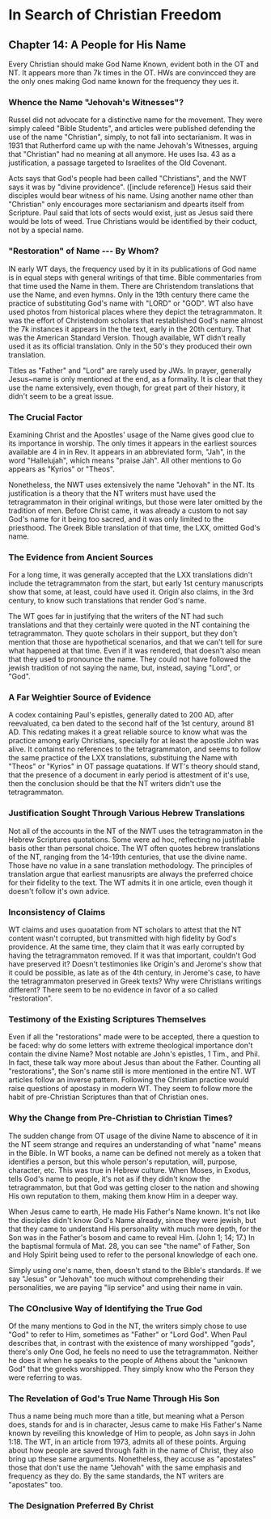 # In Search of Christian Freedom

## Chapter 14: A People for His Name

Every Christian should make God Name Known, evident both in the OT and NT. It
appears more than 7k times in the OT. HWs are convincced they are the only ones
making God name known for the frequency they ues it.

### Whence the Name "Jehovah's Witnesses"?

Russel did not advocate for a distinctive name for the movement. They were
simply caleed "Bible Students", and articles were published defending the use of
the name "Christian", simply, to not fall into sectarianism. It was in 1931 that
Rutherford came up with the name Jehovah's Witnesses, arguing that "Christian"
had no meaning at all anymore. He uses Isa. 43 as a justification, a passage
targeted to Israelites of the Old Covenant.

Acts says that God's people had been called "Christians", and the NWT says it
was by "divine providence". ([include reference]) Hesus said their disciples
would bear witness of his name. Using another name other than "Christian" only
encourages more sectarianism and dpearts itself from Scripture. Paul said that
lots of sects would exist, just as Jesus said there would be lots of weed. True
Christians would be identified by their coduct, not by a special name.

### "Restoration" of Name --- By Whom?

IN early WT days, the frequency used by it in its publications of God name is in
equal steps with general writings of that time. Bible commentaries from that
time used the Name in them. There are Christendom translations that use the
Name, and even hymns. Only in the 19th century there came the practice of
substituting God's name with "LORD" or "GOD". WT also have used photos from
historical places where they depict the tetragrammaton. It was the effort of
Christendom scholars that restablished God's name almost the 7k instances it
appears in the the text, early in the 20th century. That was the American
Standard Version. Though available, WT didn't really used it as its official
translation. Only in the 50's they produced their own translation.

Titles as "Father" and "Lord" are rarely used by JWs. In prayer, generally
Jesus~name is only mentioned at the end, as a formality. It is clear that they
use the name extensively, even though, for great part of their history, it
didn't seem to be a great issue.

### The Crucial Factor

Examining Christ and the Apostles' usage of the Name gives good clue to its
importance in worship. The only times it appears  in the earliest sources
available are 4 in in Rev. It appears in an abbreviated form, "Jah", in the word
"Hallelujah", which means "praise Jah". All other mentions to Go appears as
"Kyrios" or "Theos".

Nonetheless, the NWT uses extensively the name "Jehovah" in the NT. Its
justification is a theory that the NT writers must have used the tetragrammaton
in their original writings, but those were later omitted by the tradition of
men. Before Christ came, it was already a custom to not say God's name for it
being too sacred, and it was only limited to the priesthood. The Greek Bible
translation of that time, the LXX, omitted God's name.

### The Evidence from Ancient Sources

For a long time, it was generally accepted that the LXX translations didn't
include the tetragrammaton from the start, but early 1st century manuscripts
show that some, at least, could have used it. Origin also claims, in the 3rd
century, to know such translations that render God's name.

The WT goes far in justifying that the writers of the NT had such translations
and that they certainly were quoted in the NT containing the tetragrammaton.
They quote scholars in their support, but they don't mention that those are
hypothetical scenarios, and that we can't tell for sure what happened at that
time. Even if it was rendered, that doesn't also mean that they used to
pronounce the name. They could not have followed the jewish tradition of not
saying the name, but, instead, saying "Lord", or "God".

### A Far Weightier Source of Evidence

A codex containing Paul's epistles, generally dated to 200 AD, after
reevaluated, ca ben dated to the second half of the 1st century, around 81 AD.
This redating makes it a great reliable source to know what was the practice
among early Christians, specially for at least the apostle John was alive. It
containst no references to the tetragrammaton, and seems to follow the same
practice of the LXX translations, substituing the Name with "Theos" or "Kyrios"
in OT passage quatations. If WT's theory should stand, that the presence of a
document in early period is attestment of it's use, then the conclusion should
be that the NT writers didn't use the tetragrammaton.

### Justification Sought Through Various Hebrew Translations

Not all of the accounts in the NT of the NWT uses the tetragrammaton in the
Hebrew Scriptures quotations. Some were ad hoc, reflecting no justifiable basis
other than personal choice. The WT often quotes hebrew translations of the NT,
ranging from the 14-19th centuries, that use the divine name. Those have no
value in a sane translation methodology. The principles of translation argue
that earliest manusripts are always the preferred choice for their fidelity to
the text. The WT admits it in one article, even though it doesn't follow it's
own advice.

### Inconsistency of Claims

WT claims and uses quoatation from NT scholars to attest that the NT content
wasn't corrupted, but transmitted with high fidelity by God's providence. At the
same time, they claim that it was early corrupted by having the tetragrammaton
removed. If it was that important, couldn't God have preserved it? Doesn't
testimonies like Origin's and Jerome's show that it could be possible, as late
as of the 4th century, in Jerome's case, to have the tetragrammaton preserved in
Greek texts? Why were Christians writings different? There seem to be no
evidence in favor of a so called "restoration".

### Testimony of the Existing Scriptures Themselves

Even if all the "restorations" made were to be accepted, there a question to be
faced: why do some letters with extreme theological importance don't contain the
divine Name? Most notable are John's epistles, 1 Tim., and Phil. In fact, these
talk way more about Jesus than about the Father. Counting all "restorations",
the Son's name still is more mentioned in the entire NT. WT articles follow an
inverse pattern. Following the Christian practice would raise questions of
apostasy in modern WT. They seem to follow more the habit of pre-Christian
Scriptures than that of Christian ones.

### Why the Change from Pre-Christian to Christian Times?

The sudden change from OT usage of the divine Name to abscence of it in the NT
seem strange and requires an understanding of what "name" means in the Bible. In
WT books, a name can be defined not merely as a token that identifies a person,
but this whole person's reputation, will, purpose, character, etc. This was true
in Hebrew culture. When Moses, in Exodus, tells God's name to people, it's not
as if they didn't know the tetragrammaton, but that God was getting closer to
the nation and showing His own reputation to them, making them know Him in a
deeper way.

When Jesus came to earth, He made His Father's Name known. It's not like the
disciples didn't know God's Name already, since they were jewish, but that they
came to understand His personality with much more depth, for the Son was in the
Father's bosom and came to reveal Him. (John 1; 14; 17.) In the baptismal
formula of Mat. 28, you can see "the name" of Father, Son and Holy Spirit being
used to refer to the personal knowledge of each one.

Simply using one's name, then, doesn't stand to the Bible's standards. If we say
"Jesus" or "Jehovah" too much without comprehending their personalities, we are
paying "lip service" and using their name in vain.

### The COnclusive Way of Identifying the True God

Of the many mentions to God in the NT, the writers simply chose to use "God" to
refer to Him, sometimes as "Father" or "Lord God". When Paul describes that, in
contrast with the existence of many worshipped "gods", there's only One God, he
feels no need to use the tetragrammaton. Neither he does it when he speaks to
the people of Athens about the "unknown God" that the greeks worshipped. They
simply know who the Person they were referring to was.

### The Revelation of God's True Name Through His Son

Thus a name being much more than a title, but meaning what a Person does, stands
for and is in character, Jesus came to make His Father's Name known by reveiling
this knowledge of Him to people, as John says in John 1:18. The WT, in an
article from 1973, admits all of these points. Arguing about how people are
saved through faith in the name of Christ, they also bring up these same
arguments. Nonetheless, they accuse as "apostates" those that don't use the name
"Jehovah" with the same emphasis and frequency as they do. By the same
standards, the NT writers are "apostates" too.

### The Designation Preferred By Christ
